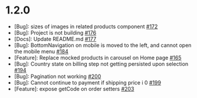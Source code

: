 # 1.2.0

* [Bug]: sizes of images in related products component [#172](https://github.com/vuestorefront-community/vendure/pull/172)
* [Bug]: Project is not building [#176](https://github.com/vuestorefront-community/vendure/issues/176)
* [Docs]: Update README.md [#177](https://github.com/vuestorefront-community/vendure/issues/177)
* [Bug]: BottomNavigation on mobile is moved to the left, and cannot open the mobile menu [#184](https://github.com/vuestorefront-community/vendure/issues/184)
* [Feature]: Replace mocked products in carousel on Home page [#165](https://github.com/vuestorefront-community/vendure/issues/165)
* [Bug]: Country state on billing step not getting persisted upon selection [#194](https://github.com/vuestorefront-community/vendure/pull/194)
* [Bug]: Pagination not working [#200](https://github.com/vuestorefront-community/vendure/issues/200)
* [Bug]: Cannot continue to payment if shipping price i 0 [#199](https://github.com/vuestorefront-community/vendure/issues/199)
* [Feature]: expose getCode on order setters [#203](https://github.com/vuestorefront-community/vendure/issues/203)
